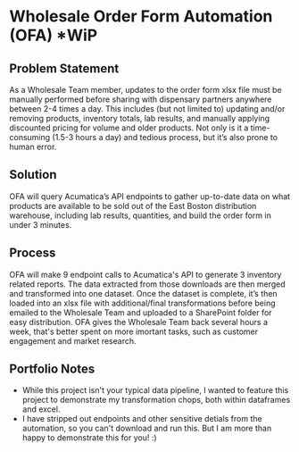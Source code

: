 # Wholesale Order Form Automation (OFA) *WiP

## Problem Statement
As a Wholesale Team member, updates to the order form xlsx file must be manually performed before sharing with dispensary partners anywhere between 2-4 times a day. This includes (but not limited to) updating and/or removing products, inventory totals, lab results, and manually applying discounted pricing for volume and older products. Not only is it a time-consuming (1.5-3 hours a day) and tedious process, but it’s also prone to human error.

## Solution
OFA will query Acumatica’s API endpoints to gather up-to-date data on what products are available to be sold out of the East Boston distribution warehouse, including lab results, quantities, and build the order form in under 3 minutes.

## Process
OFA will make 9 endpoint calls to Acumatica's API to generate 3 inventory related reports. The data extracted from those downloads are then merged and transformed into one dataset. Once the dataset is complete, it’s then loaded into an xlsx file with additional/final transformations before being emailed to the Wholesale Team and uploaded to a SharePoint folder for easy distribution. OFA gives the Wholesale Team back several hours a week, that's better spent on more imortant tasks, such as customer engagement and market research.

## Portfolio Notes
- While this project isn't your typical data pipeline, I wanted to feature this project to demonstrate my transformation chops, both within dataframes and excel. 
- I have stripped out endpoints and other sensitive detials from the automation, so you can't download and run this. But I am more than happy to demonstrate this for you! :) 
